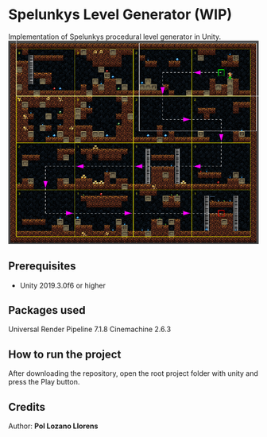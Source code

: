 # Spelunkys Level Generator (WIP)
Implementation of Spelunkys procedural level generator in Unity. 
![Preview](Preview.png)
## Prerequisites
- Unity 2019.3.0f6 or higher
## Packages used
Universal Render Pipeline 7.1.8
Cinemachine 2.6.3
## How to run the project
After downloading the repository, open the root project folder with unity and press the Play button.
## Credits
Author: **Pol Lozano Llorens**
